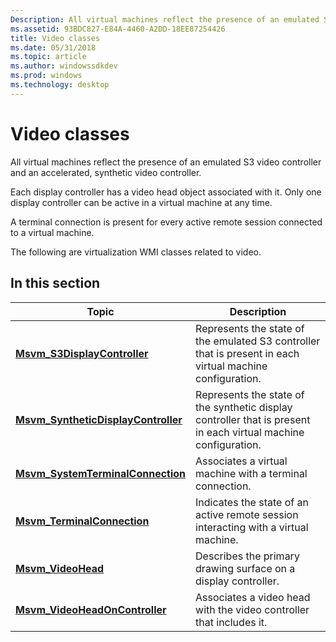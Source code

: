 ```yaml
---
Description: All virtual machines reflect the presence of an emulated S3 video controller and an accelerated, synthetic video controller.
ms.assetid: 93BDC827-E84A-4460-A2DD-18EE87254426
title: Video classes
ms.date: 05/31/2018
ms.topic: article
ms.author: windowssdkdev
ms.prod: windows
ms.technology: desktop
---
```


# Video classes

All virtual machines reflect the presence of an emulated S3 video controller and an accelerated, synthetic video controller.

Each display controller has a video head object associated with it. Only one display controller can be active in a virtual machine at any time.

A terminal connection is present for every active remote session connected to a virtual machine.

The following are virtualization WMI classes related to video.

## In this section



| Topic                                                                                  | Description                                                                                                                |
|----------------------------------------------------------------------------------------|----------------------------------------------------------------------------------------------------------------------------|
| [**Msvm\_S3DisplayController**](msvm-s3displaycontroller.md)<br/>               | Represents the state of the emulated S3 controller that is present in each virtual machine configuration.<br/>       |
| [**Msvm\_SyntheticDisplayController**](msvm-syntheticdisplaycontroller.md)<br/> | Represents the state of the synthetic display controller that is present in each virtual machine configuration.<br/> |
| [**Msvm\_SystemTerminalConnection**](msvm-systemterminalconnection.md)<br/>     | Associates a virtual machine with a terminal connection.<br/>                                                        |
| [**Msvm\_TerminalConnection**](msvm-terminalconnection.md)<br/>                 | Indicates the state of an active remote session interacting with a virtual machine.<br/>                             |
| [**Msvm\_VideoHead**](msvm-videohead.md)<br/>                                   | Describes the primary drawing surface on a display controller.<br/>                                                  |
| [**Msvm\_VideoHeadOnController**](msvm-videoheadoncontroller.md)<br/>           | Associates a video head with the video controller that includes it.<br/>                                             |



 

 

 




